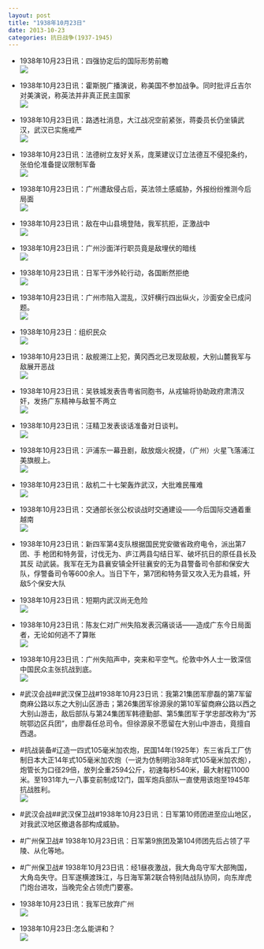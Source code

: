 ```yaml
---
layout: post
title: "1938年10月23日"
date: 2013-10-23
categories: 抗日战争(1937-1945)
---
```


<meta name="referrer" content="no-referrer" />

- 1938年10月23日讯：四强协定后的国际形势前瞻 <br/><img src="https://ww3.sinaimg.cn/large/aca367d8jw1e9woajxejoj20go28s7ok.jpg" />

- 1938年10月23日讯：霍斯脱广播演说，称美国不参加战争。同时批评丘吉尔对美演说，称英法并非真正民主国家 <br/><img src="https://ww1.sinaimg.cn/large/aca367d8jw1e9wmk5musqj20ci0cx76g.jpg" />

- 1938年10月23日讯：路透社消息，大江战况空前紧张，蒋委员长仍坐镇武汉，武汉已实施戒严 <br/><img src="https://ww3.sinaimg.cn/large/aca367d8jw1e9wktpj7m9j209v28lwpf.jpg" />

- 1938年10月23日讯：法德树立友好关系，庞莱建议订立法德互不侵犯条约，张伯伦准备提议限制军备 <br/><img src="https://ww4.sinaimg.cn/large/aca367d8jw1e9wj39vykfj20cn15nqbx.jpg" />

- 1938年10月23日讯：广州遭敌侵占后，英法领土感威胁，外报纷纷推测今后局面 <br/><img src="https://ww1.sinaimg.cn/large/aca367d8jw1e9wfmdu16kj20d80p5whf.jpg" />

- 1938年10月23日讯：敌在中山县境登陆，我军抗拒，正激战中 <br/><img src="https://ww4.sinaimg.cn/large/aca367d8jw1e9wc5k81t5j20go0usq88.jpg" />

- 1938年10月23日讯：广州沙面洋行职员竟是敌埋伏的暗线 <br/><img src="https://ww3.sinaimg.cn/large/aca367d8jw1e9w6yaosmij207m0jdgnb.jpg" />

- 1938年10月23日讯：日军干涉外轮行动，各国断然拒绝 <br/><img src="https://ww4.sinaimg.cn/large/aca367d8jw1e9w57t92q9j209o0ckdh9.jpg" />

- 1938年10月23日讯：广州市陷入混乱，汉奸横行四出纵火，沙面安全已成问题。 <br/><img src="https://ww1.sinaimg.cn/large/aca367d8jw1e9w3hgvx46j20c5126439.jpg" />

- 1938年10月23日：组织民众 <br/><img src="https://ww4.sinaimg.cn/large/aca367d8jw1e9vwjqplu3j20go0yx7cs.jpg" />

- 1938年10月23日讯：敌舰溯江上犯，黄冈西北已发现敌舰，大别山麓我军与敌展开恶战 <br/><img src="https://ww3.sinaimg.cn/large/aca367d8jw1e9vj937v59j2082142q7o.jpg" />

- 1938年10月23日讯：吴铁城发表告粤省同胞书，从戎输将协助政府肃清汉奸，发扬广东精神与敌誓不两立 <br/><img src="https://ww3.sinaimg.cn/large/aca367d8jw1e9vhirmkyxj20840ps41g.jpg" />

- 1938年10月23日讯：汪精卫发表谈话准备对日谈判。 <br/><img src="https://ww3.sinaimg.cn/large/aca367d8jw1e9vfsal8u5j20a5185ag4.jpg" />

- 1938年10月23日讯：沪浦东一幕丑剧，敌放烟火祝捷，（广州）火星飞落浦江美旗舰上。 <br/><img src="https://ww3.sinaimg.cn/large/aca367d8jw1e9ve1w1gm3j20e50jmgo5.jpg" />

- 1938年10月23日讯：敌机二十七架轰炸武汉，大批难民罹难 <br/><img src="https://ww3.sinaimg.cn/large/aca367d8jw1e9val0zlxnj20cl0csgo3.jpg" />

- 1938年10月23日讯：交通部长张公权谈战时交通建设——今后国际交通着重越南 <br/><img src="https://ww1.sinaimg.cn/large/aca367d8jw1e9v7489fumj20go1adgz0.jpg" />

- 1938年10月23日讯：新四军第4支队根据国民党安徽省政府电令，派出第7团、手 枪团和特务营，讨伐无为、庐江两县勾结日军、破坏抗日的原任县长及其反 动武装。我军在无为县襄安镇全歼驻襄安的无为县警备司令部和保安大队，俘警备司令等600余人。当日下午，第7团和特务营又攻入无为县城，歼敌5个保安大队 

- 1938年10月23日讯：短期内武汉尚无危险 <br/><img src="https://ww2.sinaimg.cn/large/aca367d8jw1e9v1wv7npuj209q0cwwg2.jpg" />

- 1938年10月23日讯：陈友仁对广州失陷发表沉痛谈话——造成广东今日局面者，无论如何逃不了算账 <br/><img src="https://ww3.sinaimg.cn/large/aca367d8jw1e9v06fzgc1j20di0p3q8z.jpg" />

- 1938年10月23日讯：广州失陷声中，突来和平空气。伦敦中外人士一致深信中国民众主张抗战到底。 <br/><img src="https://ww2.sinaimg.cn/large/aca367d8jw1e9uyg087p9j20el0r1n2d.jpg" />

- #武汉会战##武汉保卫战#1938年10月23日讯：我第21集团军廖磊的第7军留商麻公路以东之大别山区游击；第26集团军徐源泉的第10军留商麻公路以西之大别山游击，敌后部队与第24集团军韩德勤部、第5集团军于学忠部改称为“苏皖鄂边区兵团”，由廖磊任总司令。但徐源泉不愿留在大别山中游击，竟擅自西退。 

- #抗战装备#辽造一四式105毫米加农炮，民国14年(1925年）东三省兵工厂仿制日本大正14年式105毫米加农炮（一说为仿制明治38年式105毫米加农炮），炮管长为口径29倍，放列全重2594公斤，初速每秒540米，最大射程11000米。至1931年九一八事变前制成12门，国军炮兵部队一直使用该炮至1945年抗战胜利。 <br/><img src="https://ww3.sinaimg.cn/large/aca367d8jw1e9uvu6l01bj20dw08x0tt.jpg" />

- #武汉会战##武汉保卫战#1938年10月23日讯：日军第10师团进至应山地区，对我武汉地区撤退各部构成威胁。 

- #广州保卫战# 1938年10月23日讯：日军第9旅团及第104师团先后占领了平陵、从化等地。 

- #广州保卫战# 1938年10月23日讯：经1昼夜激战，我大角岛守军大部殉国，大角岛失守。日军遂横渡珠江，与日海军第2联合特别陆战队协同，向东岸虎门炮台进攻，当晚完全占领虎门要塞。 

- 1938年10月23日讯：我军已放弃广州 <br/><img src="https://ww3.sinaimg.cn/large/aca367d8jw1e9uri8rwcoj209v13edkr.jpg" />

- 1938年10月23日:怎么能讲和？ <br/><img src="https://ww1.sinaimg.cn/large/aca367d8jw1e9uqxczrewj20go114wot.jpg" />

